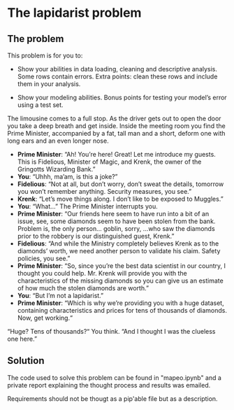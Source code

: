 # The lapidarist problem

## The problem

This problem is for you to:

* Show your abilities in data loading, cleaning and descriptive analysis. Some rows contain errors. Extra points: clean these rows and include them in your analysis.

* Show your modeling abilities. Bonus points for testing your model’s error using a test set.


The limousine comes to a full stop. As the driver gets out to open the door you take a deep breath and get inside. Inside the meeting room you find the Prime Minister, accompanied by a fat, tall man and a short, deform one with long ears and an even longer nose.

- **Prime Minister**: “Ah! You’re here! Great! Let me introduce my guests. This is Fidelious, Minister of Magic, and Krenk, the owner of the Gringotts Wizarding Bank.”
- **You**: “Uhhh, ma’am, is this a joke?”
- **Fidelious**: “Not at all, but don’t worry, don’t sweat the details, tomorrow you won’t remember anything. Security measures, you see.”
- **Krenk**: “Let’s move things along. I don’t like to be exposed to Muggles.”
- **You**: “What...” The Prime Minister interrupts you.
- **Prime Minister**: “Our friends here seem to have run into a bit of an issue, see, some diamonds seem to have been stolen from the bank. Problem is, the only person... goblin, sorry, ...who saw the diamonds prior to the robbery is our distinguished guest, Krenk.”
- **Fidelious**: “And while the Ministry completely believes Krenk as to the diamonds’ worth, we need another person to validate his claim. Safety policies, you see.”
- **Prime Minister**: “So, since you’re the best data scientist in our country, I thought you could help. Mr. Krenk will provide you with the characteristics of the missing diamonds so you can give us an estimate of how much the stolen diamonds are worth.”
- **You**: “But I’m not a lapidarist.”
- **Prime Minister**: “Which is why we’re providing you with a huge dataset, containing characteristics and prices for tens of thousands of diamonds. Now, get working.“

“Huge? Tens of thousands?“ You think. “And I thought I was the clueless one here.”


## Solution

The code used to solve this problem can be found in "mapeo.ipynb" and a private report explaining the thought process and results was emailed.

Requirements should not be thougt as a pip'able file but as a description.


